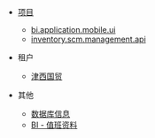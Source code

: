 
* [项目](projects/)
  * [bi.application.mobile.ui](projects/bi.application.mobile.ui/)
  * [inventory.scm.management.api](projects/inventory.scm.management.api/)

* 租户

  * [津西国贸](tenants/jxgm/)

* 其他

  * [数据库信息](support/database.md)
  * [BI - 值班资料](support/bi_guard.md)